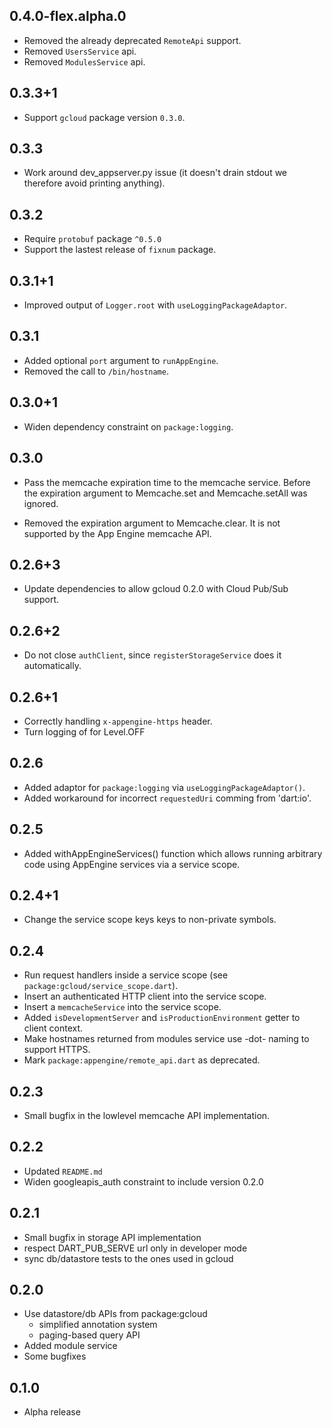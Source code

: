 ## 0.4.0-flex.alpha.0

* Removed the already deprecated `RemoteApi` support.
* Removed `UsersService` api.
* Removed `ModulesService` api.

## 0.3.3+1

* Support `gcloud` package version `0.3.0`.

## 0.3.3

* Work around dev_appserver.py issue (it doesn't drain stdout we therefore avoid
  printing anything).

## 0.3.2

* Require `protobuf` package `^0.5.0`
* Support the lastest release of `fixnum` package.

## 0.3.1+1

* Improved output of `Logger.root` with `useLoggingPackageAdaptor`.

## 0.3.1

* Added optional `port` argument to `runAppEngine`.
* Removed the call to `/bin/hostname`.

## 0.3.0+1

* Widen dependency constraint on `package:logging`.

## 0.3.0

* Pass the memcache expiration time to the memcache service. Before the
  expiration argument to Memcache.set and Memcache.setAll was ignored.

* Removed the expiration argument to Memcache.clear. It is not supported by
  the App Engine memcache API.

## 0.2.6+3

* Update dependencies to allow gcloud 0.2.0 with Cloud Pub/Sub support.

## 0.2.6+2

* Do not close `authClient`, since `registerStorageService` does it
  automatically.

## 0.2.6+1

* Correctly handling `x-appengine-https` header.
* Turn logging of for Level.OFF

## 0.2.6

* Added adaptor for `package:logging` via `useLoggingPackageAdaptor()`.
* Added workaround for incorrect `requestedUri` comming from 'dart:io'.

## 0.2.5

* Added withAppEngineServices() function which allows running arbitrary code
  using AppEngine services via a service scope.

## 0.2.4+1

* Change the service scope keys keys to non-private symbols.

## 0.2.4

* Run request handlers inside a service scope
(see `package:gcloud/service_scope.dart`).
* Insert an authenticated HTTP client into the service scope.
* Insert a `memcacheService` into the service scope.
* Added `isDevelopmentServer` and `isProductionEnvironment` getter to client
context.
* Make hostnames returned from modules service use -dot- naming to support
HTTPS.
* Mark `package:appengine/remote_api.dart` as deprecated.

## 0.2.3

* Small bugfix in the lowlevel memcache API implementation.

## 0.2.2

* Updated `README.md`
* Widen googleapis_auth constraint to include version 0.2.0

## 0.2.1

* Small bugfix in storage API implementation
* respect DART_PUB_SERVE url only in developer mode
* sync db/datastore tests to the ones used in gcloud

## 0.2.0

* Use datastore/db APIs from package:gcloud
    * simplified annotation system
    * paging-based query API
* Added module service
* Some bugfixes

## 0.1.0

* Alpha release
